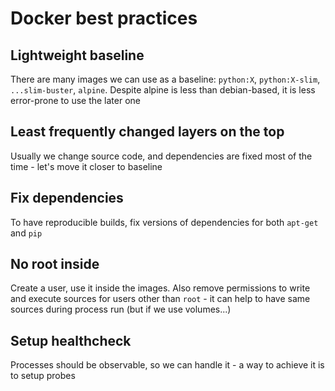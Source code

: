# Docker best practices

## Lightweight baseline

There are many images we can use as a baseline:
`python:X`, `python:X-slim`, `...slim-buster`, `alpine`.
Despite alpine is less than debian-based,
it is less error-prone to use the later one

## Least frequently changed layers on the top

Usually we change source code, and dependencies are fixed most of the time -
let's move it closer to baseline

## Fix dependencies

To have reproducible builds,
fix versions of dependencies for both `apt-get` and `pip`

## No root inside

Create a user, use it inside the images.
Also remove permissions to write and execute
sources for users other than `root` -
it can help to have same sources during process run (but if we use volumes...)

## Setup healthcheck

Processes should be observable,
so we can handle it - a way to achieve it is to setup probes
